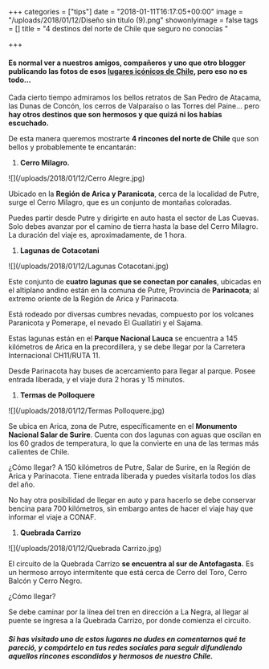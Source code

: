 +++
categories = ["tips"]
date = "2018-01-11T16:17:05+00:00"
image = "/uploads/2018/01/12/Diseño sin título (9).png"
showonlyimage = false
tags = []
title = "4 destinos del norte de Chile que seguro no conocías "

+++
#### Es normal ver a nuestros amigos, compañeros y uno que otro blogger publicando las fotos de esos [lugares icónicos de Chile](https://blog.pasajeschile.cl/post/10-lugares-que-demuestran-que-chile-es-magico/), pero eso no es todo...

Cada cierto tiempo admiramos los bellos retratos de San Pedro de Atacama, las Dunas de Concón, los cerros de Valparaíso o las Torres del Paine... pero **hay otros destinos que son hermosos y que quizá ni los habías escuchado.**

De esta manera queremos mostrarte **4 rincones del norte de Chile** que son bellos y probablemente te encantarán:

1. **Cerro Milagro.**

![](/uploads/2018/01/12/Cerro Alegre.jpg)

Ubicado en la **Región de Arica y Paranicota**, cerca de la localidad de Putre, surge el Cerro Milagro, que es un conjunto de montañas coloradas.

Puedes partir desde Putre y dirigirte en auto hasta el sector de Las Cuevas. Solo debes avanzar por el camino de tierra hasta la base del Cerro Milagro. La duración del viaje es, aproximadamente, de 1 hora.

1. **Lagunas de Cotacotani**

![](/uploads/2018/01/12/Lagunas Cotacotani.jpg)

Este conjunto de **cuatro lagunas que se conectan por canales**, ubicadas en el altiplano andino están en la comuna de Putre, Provincia de **Parinacota**; al extremo oriente de la Región de Arica y Parinacota.

Está rodeado por diversas cumbres nevadas, compuesto por los volcanes Paranicota y Pomerape, el nevado El Guallatiri y el Sajama.

Estas lagunas están en el **Parque Nacional Lauca** se encuentra a 145 kilómetros de Arica en la precordillera, y se debe llegar por la Carretera Internacional CH11/RUTA 11.

Desde Parinacota hay buses de acercamiento para llegar al parque. Posee entrada liberada, y el viaje dura 2 horas y 15 minutos.

1. **Termas de Polloquere**

![](/uploads/2018/01/12/Termas Polloquere.jpg)

Se ubica en Arica, zona de Putre, específicamente en el **Monumento Nacional Salar de Surire**. Cuenta con dos lagunas con aguas que oscilan en los 60 grados de temperatura, lo que la convierte en una de las termas más calientes de Chile.

¿Cómo llegar? A 150 kilómetros de Putre, Salar de Surire, en la Región de Arica y Parinacota. Tiene entrada liberada y puedes visitarla todos los días del año.

No hay otra posibilidad de llegar en auto y para hacerlo se debe conservar bencina para 700 kilómetros, sin embargo antes de hacer el viaje hay que informar el viaje a CONAF.

1. **Quebrada Carrizo**

![](/uploads/2018/01/12/Quebrada Carrizo.jpg)

El circuito de la Quebrada Carrizo **se encuentra al sur de Antofagasta.** Es un hermoso arroyo intermitente que está cerca de Cerro del Toro, Cerro Balcón y Cerro Negro.

¿Cómo llegar?

Se debe caminar por la línea del tren en dirección a La Negra, al llegar al puente se ingresa a la Quebrada Carrizo, por donde comienza el circuito.

#### _Si has visitado uno de estos lugares no dudes en comentarnos qué te pareció, y compártelo en tus redes sociales para seguir difundiendo aquellos rincones escondidos y hermosos de nuestro Chile._

#### 